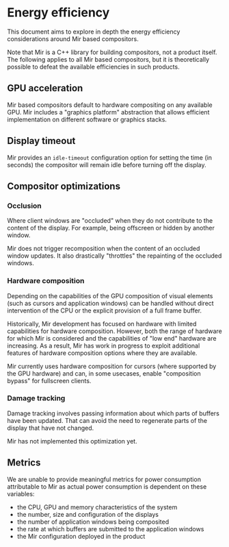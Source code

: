 # Energy efficiency

This document aims to explore in depth the energy efficiency considerations
around Mir based compositors.

Note that Mir is a C++ library for building compositors, not a product itself.
The following applies to all Mir based compositors, but it is theoretically
possible to defeat the available efficiencies in such products.

## GPU acceleration

Mir based compositors default to hardware compositing on any available GPU. Mir
includes a "graphics platform" abstraction that allows efficient implementation
on different software or graphics stacks.

## Display timeout

Mir provides an `idle-timeout` configuration option for setting the time (in
seconds) the compositor will remain idle before turning off the display.

## Compositor optimizations

### Occlusion

Where client windows are "occluded" when they do not contribute to the content
of the display. For example, being offscreen or hidden by another window.

Mir does not trigger recomposition when the content of an occluded window
updates. It also drastically "throttles" the repainting of the occluded windows.

### Hardware composition

Depending on the capabilities of the GPU composition of visual elements (such as
cursors and application windows) can be handled without direct intervention of
the CPU or the explicit provision of a full frame buffer.

Historically, Mir development has focused on hardware with limited capabilities
for hardware composition. However, both the range of hardware for which Mir is
considered and the capabilities of "low end" hardware are increasing. As a
result, Mir has work in progress to exploit additional features of hardware composition
options where they are available.

Mir currently uses hardware composition for cursors
(where supported by the GPU hardware) and can, in some usecases, enable
"composition bypass" for fullscreen clients.

### Damage tracking

Damage tracking involves passing information about which parts of buffers have
been updated. That can avoid the need to regenerate parts of the display that
have not changed.

Mir has not implemented this optimization yet.

## Metrics

We are unable to provide meaningful metrics for power consumption attributable
to Mir as actual power consumption is dependent on these variables:

- the CPU, GPU and memory characteristics of the system
- the number, size and configuration of the displays
- the number of application windows being composited
- the rate at which buffers are submitted to the application windows
- the Mir configuration deployed in the product
